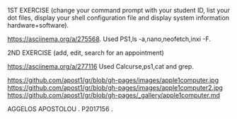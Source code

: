 1ST EXERCISE (change your command prompt with your student ID, list your dot files, display your shell configuration file and display system information hardware+software).  


https://asciinema.org/a/275568. 
Used PS1,ls -a,nano,neofetch,inxi -F.  










2ND EXERCISE  (add, edit, search for an appointment) 


https://asciinema.org/a/277116 
Used Calcurse,ps1,cat and grep.  
  
  https://github.com/apost1/gr/blob/gh-pages/images/apple1computer.jpg 
  https://github.com/apost1/gr/blob/gh-pages/images/apple1computer2.jpg 
  https://github.com/apost1/gr/blob/gh-pages/_gallery/apple1computer.md




 
AGGELOS APOSTOLOU . 
P2017156 . 

